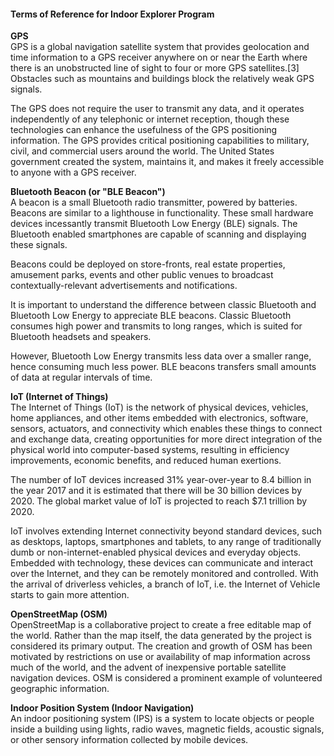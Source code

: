 #### Terms of Reference for Indoor Explorer Program
**GPS**   
GPS is a global navigation satellite system that provides geolocation and time information to a GPS receiver anywhere on or near the Earth where there is an unobstructed line of sight to four or more GPS satellites.[3] Obstacles such as mountains and buildings block the relatively weak GPS signals.

The GPS does not require the user to transmit any data, and it operates independently of any telephonic or internet reception, though these technologies can enhance the usefulness of the GPS positioning information. The GPS provides critical positioning capabilities to military, civil, and commercial users around the world. The United States government created the system, maintains it, and makes it freely accessible to anyone with a GPS receiver.


**Bluetooth Beacon (or "BLE Beacon")**   
A beacon is a small Bluetooth radio transmitter, powered by batteries. Beacons are similar to a lighthouse in functionality. These small hardware devices incessantly transmit Bluetooth Low Energy (BLE) signals. The Bluetooth enabled smartphones are capable of scanning and displaying these signals.

Beacons could be deployed on store-fronts, real estate properties, amusement parks, events and other public venues to broadcast contextually-relevant advertisements and notifications.

It is important to understand the difference between classic Bluetooth and Bluetooth Low Energy to appreciate BLE beacons. Classic Bluetooth consumes high power and transmits to long ranges, which is suited for Bluetooth headsets and speakers.

However, Bluetooth Low Energy transmits less data over a smaller range, hence consuming much less power. BLE beacons transfers small amounts of data at regular intervals of time.


**IoT (Internet of Things)**  
The Internet of Things (IoT) is the network of physical devices, vehicles, home appliances, and other items embedded with electronics, software, sensors, actuators, and connectivity which enables these things to connect and exchange data, creating opportunities for more direct integration of the physical world into computer-based systems, resulting in efficiency improvements, economic benefits, and reduced human exertions.

The number of IoT devices increased 31% year-over-year to 8.4 billion in the year 2017 and it is estimated that there will be 30 billion devices by 2020. The global market value of IoT is projected to reach $7.1 trillion by 2020.

IoT involves extending Internet connectivity beyond standard devices, such as desktops, laptops, smartphones and tablets, to any range of traditionally dumb or non-internet-enabled physical devices and everyday objects. Embedded with technology, these devices can communicate and interact over the Internet, and they can be remotely monitored and controlled. With the arrival of driverless vehicles, a branch of IoT, i.e. the Internet of Vehicle starts to gain more attention.


**OpenStreetMap (OSM)**  
OpenStreetMap is a collaborative project to create a free editable map of the world. Rather than the map itself, the data generated by the project is considered its primary output. The creation and growth of OSM has been motivated by restrictions on use or availability of map information across much of the world, and the advent of inexpensive portable satellite navigation devices. OSM is considered a prominent example of volunteered geographic information.


**Indoor Position System (Indoor Navigation)**  
An indoor positioning system (IPS) is a system to locate objects or people inside a building using lights, radio waves, magnetic fields, acoustic signals, or other sensory information collected by mobile devices.
